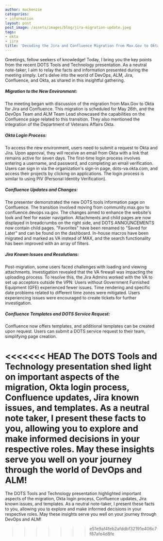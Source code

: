 ```yaml
---
author: mackenzie
categories:
- information
layout: post
post_image: /assets/images/blog/jira-migration-update.jpeg
tags:
- okta
- jira
title: 'Decoding the Jira and Confluence Migration from Max.Gov to Okta: A Comprehensive Summary'
---
```


Greetings, fellow seekers of knowledge! Today, I bring you the key points from the recent DOTS Tools and Technology presentation. As a neutral note-taker, I aim to relay the facts and information presented during the meeting simply. Let's delve into the world of DevOps, ALM, Jira, Confluence, and Okta, as shared in this insightful gathering.

##### Migration to the New Environment:
The meeting began with discussion of the migration from Max.Gov to Okta for Jira and Confluence. This migration is scheduled for May 26th, and the DevOps Team and ALM Team Lead showcased the capabilities on the Confluence page related to this transition. They also mentioned the integration of the Department of Veterans Affairs Okta.

##### Okta Login Process:
To access the new environment, users need to submit a request to Okta and Jira. Upon approval, they will receive an email from Okta with a link that remains active for seven days. The first-time login process involves entering a username, and password, and completing an email verification. Users can sign in via the organization's sign-in page, dots-va.okta.com, and access their projects by clicking on applications. The login process is similar to using PIV (Personal Identity Verification).

##### Confluence Updates and Changes:
The presenter demonstrated the new DOTS tools information page on Confluence. The transition involved moving from community.max.gov to confluence.devops.va.gov. The changes aimed to enhance the website's look and feel for easier navigation. Attachments and child pages are now displayed in breadcrumbs on the right side, and DOTS ANNOUNCEMENTS now contain child pages. "Favorites" have been renamed to "Saved for Later" and can be found on the dashboard. In-house macros have been migrated and marked as VA instead of MAX, and the search functionality has been improved with an array of filters.

##### Jira Known Issues and Resolutions:
Post-migration, some users faced challenges with loading and viewing attachments. Investigation revealed that the VA firewall was impacting the uploading process. To resolve this, the Jira Admins worked with the VA to set up acceptors outside the VPN. Users without Government Furnished Equipment (GFE) experienced fewer issues. Time rendering and specific date problems related to different time zones were mitigated. Users experiencing issues were encouraged to create tickets for further investigation.

##### Confluence Templates and DOTS Service Request:
Confluence now offers templates, and additional templates can be created upon request. Users can submit a DOTS service request to their team, simplifying page creation.

<<<<<<< HEAD
The DOTS Tools and Technology presentation shed light on important aspects of the migration, Okta login process, Confluence updates, Jira known issues, and templates. As a neutral note taker, I present these facts to you, allowing you to explore and make informed decisions in your respective roles. May these insights serve you well on your journey through the world of DevOps and ALM!
=======
The DOTS Tools and Technology presentation highlighted important aspects of the migration, Okta login process, Confluence updates, Jira known issues, and templates. As a neutral note-taker, I present these facts to you, allowing you to explore and make informed decisions in your respective roles. May these insights serve you well on your journey through DevOps and ALM!
>>>>>>> e51e9af4feb2afddbf32191e406c7f87afe4d8fe
